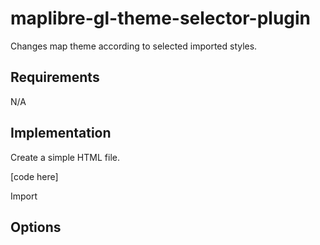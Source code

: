 # maplibre-gl-theme-selector-plugin

Changes map theme according to selected imported styles.

## Requirements

N/A

## Implementation

Create a simple HTML file.

[code here]

Import
    <script type='text/javascript' src='static/scripts/maplibre-gl-theme-selector-plugin.js'></script>

## Options
